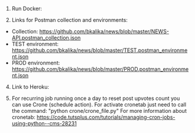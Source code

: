 1. Run Docker:


2. Links for Postman collection and environments:
  - Collection:
    https://github.com/bkalika/news/blob/master/NEWS-API.postman_collection.json
  - TEST environment:
    https://github.com/bkalika/news/blob/master/TEST.postman_environment.json
  - PROD environment:
    https://github.com/bkalika/news/blob/master/PROD.postman_environment.json

4. Link to Heroku:


3. For recurring job running once a day to reset post upvotes count you can use Crone (schedule action).
For activate cronetab just need to call the command:
"python crone/crone_file.py"
For more information about cronetab:
https://code.tutsplus.com/tutorials/managing-cron-jobs-using-python--cms-28231
